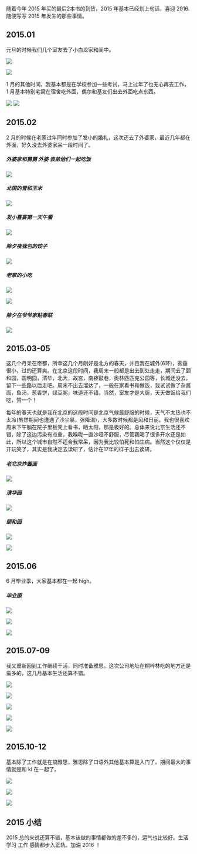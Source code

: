 随着今年 2015 年买的最后2本书的到货，2015 年基本已经划上句话，喜迎 2016.随便写写 2015 年发生的那些事情。

## 2015.01

元旦的时候我们几个室友去了小白龙家和阆中。

![](https://lh3.googleusercontent.com/NpoAu_Jk4MBYE07DhI8xqpHbiOWajj22-JWRJigAehC3Rb8jIhsW-vlPKDji0FUt1H6xGmGNCk5NG0kfi479hBF3q-1kumgi4fpvIjPruUxRYM_lZgUBo7sM6rgU2Y26KHM8XtEhRdxJtqhB8gIKeQPMCT8UETJlIh5qdRN1MhLXwJFEoiTJB9WfW3tlZnta_yaY5RqJEWukXs2AbOCmmUd7KKl_rX_QpCAcO2lH6YSyNwRN06dsVd2iBOLczn7pwPvbiqivEumZirbkI47tuxB7FNbA-ZKYR9IRzR2eXBm8Owt_RP5eesOiHhRAbtzk0ke1fq18hmUCkd3F4jakEdntGniYUUouVYu2QElLOS_EAqz0DajW3qvqFcN9PPHvqfqSzG-zYkn_TArXVpNe_oywBcHRq859HlAKt64SgOntzWiIQLsf-rUtvKZJ6_Yt4QHw6p9_PB7WUwBQIvac_K7YrWGutV9aAhIHSHmtzEmYiZ2NgeGFrmf5klSm-_nH-yu7QVLPAzFZHW53BjHljwVMsYw1kuKCWR-YwqGVNZPNc0Ad8gvWcECq0ob0uYcYwp4=s706-no)

![](https://lh3.googleusercontent.com/6dVwkRZxmFzm4_LEcYi8kcdqCCpRTkk2uNtUgCZHVBP-BBHXEI1hG4FXnT5G5ewxMhnXKUHIQIs_jRXXzDf2XUABQJi5DCaK0q5UWKpm8IzbvG-HB1wByHq5ib_wuyw6sjqzfiuIjmdM7oD-pbzaNtuPSYIjxCLeZM2FWK5Yac1r1cDdSp4mfM_hapW5a8MER9poF4OrDk07lZyHXaf1E0z8cmitsE3JK-zeN5G49BcwNgnUjF_NAQqis4OVBuKBTze9meblet3XkLTG4g-fkGuaYgJw1W_B9XaW7-c-k-rtwN3Yt8N2QWh8ldltWU-NWDWyjEcMRdHCFAlmnquE5aFJv_Bftlz6uJtW6RJlGFeN80qr_PAkY2JHN6FZSOV4iO4ow-HMf-e_JVd9ZQnP-Geyln-dD-t3hnb0o8GFNAGfvwRgqycM1Dbe5J_Iy4E6hABNtwl68due_d1Apf-7Etf5PplrepT3O9yQfF8UYmzWFoyLeHa_iu8ozGMtXXVeTDTbK1IOTy0mzbMkVcGg4phIqCTR19tEmj9pPH-5SNs0wNGJr-DVfFMAPaAbsSAMBfI=w942-h706-no)

1 月的其他时间，我基本都是在学校参加一些考试，马上过年了也无心再去工作，1 月基本特别宅窝在宿舍吃外面，偶尔和基友们出去外面吃点东西。

![](https://lh3.googleusercontent.com/wBNVccqckWLq_G03imHezHLYhDdJpzLqQbwpiKHh4AkdBUJA2iaJ94e3gvRsCGTvojc9dPQc3DYxrHWMtDmfnYH9q3UcUz3gi37r7Y0GkJURt1HgUMV77F51tEzw7IbdcS6NTwQ0lh80XZym5QihvShNizLUhBi8FDZeW5npPmEqW-C-A9ZvjqoOGqnTCUk3xoJ1gwcSKTDrTm7sq2B_KvxDuKsdTpSKFt9th1Ke65FXj-WtqSkTtfpWhUQn1u7I0MENRXiCgP-5u_tUqofQoalDeo4C2ioX8JkT5R6Cx6lGGipWTldnBGUk643V9b_hrpaiJ3JEIXEcyEqAEM1VmQFK-8xiolLeFXCWct3yvNrUUos0NSiuB42kb29YqGDj2CTFhhXJ1JAJjkZJYSuCWLYKu4IRUmEfGUhWanJt5nwuyKBIueGsnZ9hsxGO6A95VLBfML5sj5IyASU_4B0djGQo0x6qCcAmlc6KF61i15vI9s31ZSEb-BQK7UwXVF31MY6Odmw6N63budsE7KzFIuPYJDy8VtVlhZYwc3LuFOTk2L87c4JWUuRbx_kjWptUhs4=w530-h706-no)
![](https://lh3.googleusercontent.com/UNiZZUsn7f7B-DZzTqvI8Wfbp9nBt1EnsOPNHci6uIhxsL49wyb8g8FrSqCxIfEFEAsVfq0Z8JgMO0lfI6xG9_oK4MYQh6TneqfI0lEXrJuyjbKKweUrYE_0MWjclWyn4bhHlgkzuAHe6S0DTb8EjPsV1fv7Xtxoy_BNJTzQZDMF1pCScrAj2e-66npAr08rXhPqs5WVHJ7D6soLfkPsOR6dg2ve_5rwRzfr-nXDh9eeb7Py641-bhMjJfubXplr4piT3xc52K2m2NZD7S4YiS1zE6h1F8-9qdyfj4iIFRcYZ83ai5LAYf4A_rsSbIs8-6e7JVl9IoeJt9zTkojxlCGvd-VBRyriXoAfj3XOxaqVeW9hqShf0O3RQcI0GD0hUoX2E-9mPDNyvpTHeRYbgIGoSJfJSvtxDlxtMzMzqXnqzl77x9z_qhcIcC0BgSNI8ZCBTQV4nTDZC6Ppp_0_FRKLqFRLD6izcs5cZ8WRc0O06JQUYn8CiTK3F--SRiqGPq0Y9Hy6bMy66CbvJoKi8umIrR1mwnyRfWyhsdZKtnzeDaaXtQ0yTN3wT53WSAvozrA=w530-h706-no)

## 2015.02

2 月的时候在老家过年同时参加了发小的婚礼，这次还去了外婆家，最近几年都在外面，好久没去外婆家呆一段时间了。

##### 外婆家和舅舅 外婆 表弟他们一起吃饭
![](https://lh3.googleusercontent.com/Vsgfiv2HRPKGUEBJKZXwPb0gzItHXNw3HFvA8lCfyQkYPJ6QI1qFf2l7eNg00jmzB6Uc1914lkjC5nl8_mpXjUdxg-2_o_7o1pOv9kaS8euVnSkAugqeD_D-Q5wZxA9ymlv7MjFwYBiiQpHgDcySHTsaJYu2goDzJaJ_vwBL6qfGqkmnOJK7AQfmek2Y3teJI892qXVlh7bQ_QpLWTysMfd11IVP5B4jOUEC5RNQVgnOx6jdG71hkDSOvVCsQ5D4AgVfYryl6AcKOqC-ltNDpbS64ZaTae6yuGb1uRffrG3pvOytVG3uft4O99cQkY1unV1qVHiHiVzNis3DuHwmi2ypFX3JHY_5Db7jF5CPFPgUPfxuEcM7qDSqFPSPiYarV9RgUZhehCMq_Xo_zbJ0znY6ohLDrfqpMfU-kB_AWa90wwbAdNxtO5ocdfpSU_iXdBLPg54RPycTlw_17QFIVBlCh_eKFussCJ5arlJWHsPOUkXoVHmo9cP3sAbekzux6W1GJCF3LK3tUE3ch_iw3BSl2ZQO6IYqY6hT1oWu1G23uBuzYfQ-1WaUraaIi2__dGk=w504-h672-no)

##### 北国的雪和玉米
![](https://lh3.googleusercontent.com/6Nl-iWBI9daoNTzXL0NDYikFxNvHP5XdSACW5NuzvMfbR7Sngfjzj87Qzd4od1mE8sjC3Ee8LdA2lVpMOdgHNYNFc0-iKdtcoFQytFpz-JLBddsZ-PRNbxhBZc9pKHpJaXh9D-xNDuVlihTvddX6PZ15coiNVMilPVz3bqsk88Sb2k34ms840dZwYh5eEDY3-K7ghuIsXaEYjS1WtMqT7XX92M1ZVpvOMrjO8PGq8R1cx_7Eqbbzdg0F-xwAeRcsws9ghOg9IeLvJu9IiVwP7iqcMldSJij1BoRg7MSQhPHfnYfMs2HM-5Gi-Hr5zIqJsf8e8XBp3lqf0NOT8Ti2qVoTL32BTtSfbvlYpnJJSKPlUTRQpTwtbf2dV07T7ZcsACoWihi9L9F4TJv3kFsvReJJ1GCUk2CgJHHKbrll-WEo0XQ011hHpSWjhA_lJ3iqhp9zj3c7HL_upg1YohLzwOo4FgJ0bKEdNrdzVeIYLDb2_lM83BarFl_wnKQBnEs6_SckuNXZqI9NI4aIFhhdFZMAQ6NhVKoRajAoCtrdCr8lBLcHJZ7XCO2G1u_bbC1cPJ8=w897-h673-no)

##### 发小喜宴第一天午餐
![](https://lh3.googleusercontent.com/bToDB9iTfVWhujJoNxZAK4m0mk7vkOPLXu_7Y1lhw0baiot0WryjOpD1BRkw_5mZLQjDtJeNBhr1J1E6c0nd1JhzS-UDT7KbilQqiKOiq-3h1HWwzM1OiEyOQqxoJR-gpOKvTyigrJQK8tdiH5rdVlU4c6h1avc6H65M6IJYJHZaOoweQbBMieiMhwra3vKL69GtT2d36u6uhOnyf6YK8nvOlKCi75PoU522ToBoAy_Rl_lxRLEYMnheW5WEW2ZJBp9GJA4oBfGj5fg_DwUAHE8mj6qzpkUfy3WQOqo0Pu-xYlPdrPepp_LzmEsTteyTBHoAvPJJvlzjzIXFqjbzqCg-qRV7Kj7d485hEbw14FJ4J9YbKnm3MfXKzgoWVzYDPvkQzeDsD3PevYcpO7Gra9XqBzvZSr6Fr4Y8780gqKEKt7lhC3XfH_Wglf_vUFtdZF31uIPx4pAWAIeOuqBJnXDt1h5GCB9kBPxUfkO3GduC_6uW7SsV5ZH74mquSUZ1Luui8XibTmA4_cLMSbHMNok5njvL1hyaLjsxQWi8e4nZUKVXTxLhJHd6UgcPRXEmT6s=w897-h673-no)

##### 除夕夜我包的饺子
![](https://lh3.googleusercontent.com/WCcbqdkYmaGCUumrpKk8XjHOO5qE2-W4Y72aotBHzOkZHpYFgbR5paFtpX-cddi1RVQa4g6Vd7oXiKwSt4iDBRGZc3ZOdXNR6WbqftQTiidYWiD6IhUXQhqF42UVDjpjm2wGiAXf-e3ivYwtkgyjGxH73-SVlFwTBZjhCUaMzhPcMYjooUfo_sNmHZfwMC6ZRPoHiOue_DvFR3jTASv466OU7USqkrzoEUgN_3bU4_tm6S5L-iED1X8UlV4nNd7b6pC4-GcTvaGGlbk7eFqeIZ-mKm3iSO-7vtj-xTGgp_h4bzb_-H-Dg0F-TO9r7cSB7hy3Qh9Y0gJ1gcwbkovuQERBlx-bh8KqoO2KRZ6kl5pNqL9L9jLadmBexnRlQx9R9kp5eH32MQjUD0Nt7Y8js01YcXcRBRuGmHGOt23syM-SgjMMlv0saSpp0p_iu5na4mu7kX-YMbjW3zf2NYJRIHfAAspB0ula9Vp9V4rwDMlf_gFPQaUEe_QIQ6lu6-zk8vauIgC9peFnb2nGZW7aa3zKEagcMY6zgK9qOCM_7PaHmTf7eKddthUueBvUy8vth3k=w504-h672-no)

##### 老家的小吃
![](https://lh3.googleusercontent.com/c3b1UhdBbmuALutNBSs5uFNlbSgWPunDigQkFJltQyWbTMDRD1bg37lgzTaxiQ_VBzrWpBzxW_xIGEDBOKDeV8Elq-lsoXHBjxfUX5klJ4BP_qYKZqswU_dahp-z7PTsHh2k2f7emmKW36_LhoYnx65_oHOKgaw_a4upb6942gi75MjtEGKoNDaocOn7bP0ToTL_q98S4o6f9btw5syivtYGyFfAvRSyRKyYD6zdu7wV5Uf2tXcJ2rdEoDiIyhMZtWDxbHoXJLRjlrUrTotlFzQlANyUJ3E1IbUc6EMzWAsE2iBfXxz1iJNKLf1uUKAxREFQwh9iX8D0WKDhyUO8xSDdra5kpFeRG1bWvnRRVipTi1CUEXt6DwaAL79O4pFiD67owJmWqAeOw6YZWh0JgzcLkbw5-j16Xgi-xy503nVsJjlAdo8UFLJfgCv0xof7whULwbF-yyXnukdzl8EwDUDfwI0wlqRAE_7UzxNd0FbMIpR38XsIetu9IoNNLxfIQRCXkgawMrojNq1VekE2PZjqDOBepBt5Wy_tlbzqGXIuXG08IhO_HKIbmA7_obSeS-U=w504-h672-no)

![](https://lh3.googleusercontent.com/dU_cej4XGD633eC8cU0m0fODZhXA2YAT4-YnRpl1QOC1c2s2dJqge68acyqujSkHwBU53O2gOW68xGP-LE0J0mzETVIWiw60dTcbGCNwVDEQvyDOxVxkEqzubgq2gOkcPuD_cW-w86DSTt5nlj_1bWrvzyDf3bMx7z38RGUq6eaQg3nVUpEV4iFUKRh6DwHN75HTaw2g4dTa0lMS2aPHFF5aCOiqtUJ_8r93xdiyzXhZC4aRAjr7b-_bTLpwl7DC3dlyFPWmUEzeLYhw-H0L7U9qoJz8VQT6uosgIdRPFZ7t4zmCg3YFLkGP6hlefKnqXOrR9OqOXk6Tu2GUY5pwf3OZuP0KlL4eVVL90_STY6WcZ9acIeWUfP_SLZS98gh80bCrhNtEHVxECxtSeei7zSa3eJrVIpaJ42lJe0RebbD4j8HTXgMlk7YkxeF1Qver4olJ-qnipIkehux0oTEENisHnjgLdhOsXutv4Pfw6rOZQ3L2ZKoZBV8I6fagQapbH-ZzS3v9DPgiQnML7kpLFXV97PM1tMzEWzrkFC2nJwx6TEvuEF3mRCEry0gfD7AHiXI=w504-h672-no)

##### 除夕在爷爷家贴春联
![](https://lh3.googleusercontent.com/Onji8Vjvmx5J5KExjwSBHqqIpqATpupvniTyuYDqRMUaTexT9sAiOT67lBWTjwqp6mbpp4k7SwYS62XW2zWQu69AU7QJMET0ZsWilhyxnJDv0_byA8wRQZ5TsH-E9KsHmrDwHE_iuybCtr4DRIz6p-orZxM74vYwMGfPV-IewI5oHVSxnzfb-1n6R-4adHjZAb8tjG3bhmQ-8fWd-TPkdKZziNk9XrYaEaDHOUMzkUav7EcM7sLNGkkx1xac6HqdoIxrsGDdgrmv19PEwwBSogA2ThlD60JnTUn_NUKI3P4L8CbwWnaxiCJG0BPncraBnC6h9xwEEAgE-tBennmH6s08tKkimcWsc7V9tw0TjRBqCcLxtowtzwammCYbHuRBo2rMrLF6qF3KUi9M30bX8d-i3824nFgh0ATIGG_LVeRg3IrSquuQWSrX-vF1ipSGHf30uS9Ax43y15QUwTHR_Xu7deF9F0021KJh_mrUhA0ESmxquQZJAUUnWMMcaAEFJP8Jj5NEVPqqyNzIrVk62JH3VMcJ6i-HGoV3fokU2oPxRBPiaYrsEVRXJnj1HVcp1Sw=w897-h673-no)

## 2015.03-05

这几个月呆在帝都，所幸这几个月刚好是北方的春天，并且我在城外(6环)，雾霾很小，过的还算爽。在北京这段时间，我周末一般都是出去到处走走，期间去了颐和园，圆明园，清华，北大，故宫，南锣鼓巷，奥林匹匹克公园等，长城还没去，留下一些路以后走吧。周末不出去溜达了，一般在家看书和做饭，我试试做了杂酱面，鱼汤，葱香饼，绿豆粥，味道还不错。当然，室友才是大厨，天天做饭给我们吃，赞一个！

每年的春天也就是我在北京的这段时间是北京气候最舒服的时候，天气不太热也不太冷(虽然期间也遭遇了沙尘暴，强降温)，大多数时候都是风和日丽。我也很喜欢周末下午躺在院子里板凳上看书，晒太阳，那是极好的。总体来说北京生活还不错，除了这边污染有点重，我喉咙一直沙哑不舒服，尽管我喝了很多开水还是如此，所以这个城市自然不适合我常呆，因为我比较怕死和怕生病。当然这个仅仅是开玩笑了，其实是我决定去读研了，估计在17年的样子出去读研。

##### 老北京炸酱面

![](https://lh3.googleusercontent.com/s54HZTSEXiExKoj-44XSQOdAmf2IcbUkLFyZCa5vZVkcS3dNM98gnlZK6v9jd-D2aDhVSs84f9-rUPEV5wlqAzELUmWLYZgDpuQ0T_T6ep9n53_PY-2-t1yaGe133To8a9XtTwZQbTY-Fkx3oxm1MYdlVvmf0izPFdXhz0C8V5Dpunw0elrZjLr_ggVgKLs3Kl4jx2pxkzU19PIKCcSb7sD2uB87vMfDU47-JpoPZIrqQNpla1xlTrIm5QlDGze2Kq0BqqwFH4DC-6yNrkbcMvKdWXbwMRDGygZ1WqzMR1vibq2l9Azlfyb-BwlKcvq2Rki5RF_6XNwawpaJQUeAD8bGCeg6MCHF5RfL8aJV-DpQEX7waHAUUUI2dMNQUVlaeJkW7Yn33_On1kSnfkEBJJrSKzh8KpQIZEB80xuevtJsz5VLAXieR0q9wjzzzPqCTRfQoo8oLUetlsTwlTQlCK_HpNILCpcuyEJ7Ed44i5o3Gl1vRF3Ql8eU6W7uI_Cask31mamLttgGL8aJsDyU5K9AwCHYiDnLV-_DGwJVkPkprwjs9URNHNai60-LDNq0Xdc=w897-h673-no)

##### 清华园

![](https://lh3.googleusercontent.com/37-9fNqJ_hulUZcCgYwza8Lybtlimu5K8MzG3ngksHeg8HRftDW62yVQTXNbjmZNEALaVRqSkqvvjHdM4EC8lLvc8GBcQLHbGjTejW-E0UbkQPeG-e9U4cGuLYqD2rGS2WcZ128hoMxV36d0jiJgdh5aos8g99rKUsW4sgR_2Idtv67DGds-K4zDM03hC0llAH_7ypaE34_yMiMeJsw43qPm69nk4dC-CAiojE-3BzN9_1svh4mqHk-no-bYicjyfbf5Y-Y8pFod1Pna3euvItewMnvdaUZgJDYVDWwaBxx7Z0137MtrohsMt2lKLqMVvMPplaRuwVUoqB9UnBiazCxhXsVbs757_BtRfk0bypg9VS9N0gv69YvKYyG220YNeIZS9SdTY1TMfU46rxZXBN7Q24OoOqDk7DjnJfy87guYJq3XIaTehsYgBJS3Tr2fD0IF58x9WNU425q-dikdWgaUsPLSPaCyxi5gWdGuOZThJx3C4evH2BOclNTbh-qGiLr63Lq1SFs0MLa_1mOwedwPZj9nAoqWdz0Mg3R_4eSgqs1F_1lq_KxavWvDac4n1EE=w897-h673-no)

##### 颐和园

![](https://lh3.googleusercontent.com/0G4AEWyDdmhdNiMT1LuJ-zOGvEbWjy9p0Rm8eUUWr16ILvMHiAsBQgzEIcHNrbeoxQCbkasC5MxcSQJXQbl2F9SMx4zLPB5ZAYob-leCpv5iQnrrFNt9yXyFh0Kf9iGEP7IQ3IYkrod1qAh8RIswqPQNqoCIEMjFh3rC5e9Ok9DgSEObCtfy5ceGI179Hq3EeFcxNp03ntB7kcJAwS0H9DMipNk3Cce_EKFdUqSGT6tqjTB8kcQni3Qvd_6naV2PKLfzEmlG92odFGXFG_m0ODBxEgJX5zI7eilyguBIVaodimJIQmY5e4TvWqGwo77x5HCG9wK7Hj44lustPsNFswX3BYBcbszB41NfLFmQ2Mi2_igkCD-HqOwZvQ3U1WVTkB3L1vTwC-ey8zHojmK7F4vSc03MQAhTq5NRMSZndlWzCsoBJ0Dr-60KlPwQtgMl-zL0AbWmy1o066co7OIiQmzAm9WPWAbD_1Uif5O8-mF72jqkdxlQ2zSRajbsrPca2rrL18lbjAJc6M58xEtHv_S8puidr8I98b3RoI88r8_807c8yUChevDMpBJO-FjClGU=w897-h673-no)

![](https://lh3.googleusercontent.com/ibrZj-cn6BCTvMeRDJnpjMolYLokcP-pUPmXcHuXiS0OW3dUXk1nOu0OZVl1zgcWZSewrIL6uwlHzH5Mgj-anbN3CYVq_HmDilWnZlxFlxrHij4zUO4Afv-ovV4v2hBJHc_4IC_qMMcLzCTfObZqtBew4XDOqpN39gh1tgiglwFSNHc1Vy_w6w5XD8mqxol9ln5EzfEIBKFNDUIU62QCpK2TcSyn3wt6MKew18VXWhqL0CX3LC2LtYo3xnT0Y4GwPgAKy5IisJCiYzQW2vqIA9DPrrm1i4Bbe1-b_7ZYFBBbsLXDVHeIppKhU0IJuu7JjgQ_2rJnK3a8tarRUGtccEwq6PFTmiqRDAwedTGa0ZhQiuKB-SkQDVPoxpieriUOcD_Z5oeEkUkoiV6HToAMq3i2dSa2xdQm5BOc_ozLF0nFj5Pc5hN1BMAinjA-1qKHyhzXEsqIndT9UNyf8m2QqjTeQl61GgWxMx5CrNJfnTWX-n70vfCTVRbOQrYonlzV6aGedqJF_3kaMKyToI5EZPz8kVJMzeY4B67E8rvIaYmTcS7bQBK4Cb7l5O5j_Dj8B_U=w897-h673-no)

## 2015.06

6 月毕业季，大家基本都在一起 high。

##### 毕业照

![](https://lh3.googleusercontent.com/vwVFsgnquJHmVE_68XJ_8xCMd7OArxoJ0m6x5A255xOYufCYp66v40AILzVsJARLJcg0sbM3SMpxzbBOG2Q29zSbh4ySYX4_u-ZHUjQximVSeSrtOpOsL1Ykjb8W7iDy-3IwqJOGCsdd1JDpcmgUiMomQxe9IXqpCqfdCE20HIK3LTnGJraeUgTE6kqz0pFHltb5WgxOMC_riRcDfp7r8ugVDlH3xio8opvFDvp24jFySzuiwPxaJ46ulvYJDAluC18Gc38_GEtQUL1jxx9-PVKsrZgd_XBbA9Kpv9uJaIc_bVQ6uMQlc9YycYlAZBawJ7NGwvZ2ZbwbtVpc67ewFxNKZg13_pXDOsqeipOWDkhXwooBSeTEJgUN-FsNwscs90wpeZAOD2D1EBTQhS7p452QRo6pj3oQv-UWqCYRsAc4h7nQlRIf2ZzYbmr8sCF6r2o8sYeXHMX8EC6RSqWz8aoA3DgIbk1_Fbgoc72KR4Eeur5q0SQ3Gd4BXWQ0kU0cbjWL7H3s1Kc9eOtkLucS0aR0FLPuN3TDD7cPyR4M4NoXQEa2LhDhzhzOrsnGcNTms-o=w1008-h672-no)

![](https://lh3.googleusercontent.com/2Z3XYrEpZtFAp3b8JVDh1MNzF40a4GKP5ANcVq5dyXMqkIjdRTw0nR14OVriaXZ1GFgg-Q5PwK69hq7AbglZr5wZ-LBAjipJ97X1mqrcN0qMh-ivVUxajaXFbj5GmhEAYgmdRJ2gNyusI3FbmiKUwaWeRJvX-fmXZAmbrgKCY_R5UVJeTmldyyVuoGGrKcnK9IF1gtCwLZlvJrLGzSytQgfP6hwATxJso0cQCcG3wy66fqcYBUr7tXq1DX9GNP-u6X9WWgS6WYiwtnp1ZoFirFvLBMav16vaqn9QC__Xq2RxXIxGzo8eSKrCatCHvg6NjKlPuXTzdSxhDksmJz3uH8_0gMbsoRf4IqTQFaJfw_qRF9EyiQJWQBITJchfAdPS23mbzfc57_cRz3W4ckM4D2_6MOmAXjkNIYiX_WwcbEUwXjXpoGN2H1Bk9r_IEHUAfRptfe-58eeCqWkRgklS3-cbyvjrTkUDAs8KxIDCGzf3CNQTAPIeNEde6vWRUQkMI8ttBXX37UAfwR0oLHokNrXhHhazpk3wIdWHZ7e7RCiHqk17H6HIcICvkLw3QeYGrlw=w1008-h672-no)

![](https://lh3.googleusercontent.com/whFidrSsngg0zDjr_UXBWxh5AMu3o_XjOcYxp9t2fg6OYT2XuGFJZg8SZ4-YhDCK9cpqJSsfjKKbr_ssKH8dyPm8qD_nNSduFio0xR-f64zmxgOfssU1zUWuwRA-1v8j_fFaMDVn_8bUPJHaRe1wa1NW1BqKxgl3xCDc_hUIZxCopAdrKrpjESK2eRneVIoFLpm6s_BpJWZuqb03jNbSNF2oKXvPLaNLPFwNNEtSm4cpC8VazIwMg7-yNlozCAye-wagGlDvF2q0HVIzsWGIAtjv29fOceS5eR_qovnHhbEk2R8nvsZaGtiS-m8jmXmkwgeJ5cWUv57UakNZoWiC9i0ZaLPJ8WRumXg1fPmjk8O8CJobxQGeU_VzQ5btTkgY57hND86GawRr_IbJQRHbk8qcKhhAotss8zJYlRe7J9Rs8jXpP4a8IwJu7LpDuFCh4sWIsnXfx_mh6tLQ7fCIY6Ks9JDM0TcMk4SL_moxSWw6paNRyGIRAOgpDBcvnbbG1xQ23_XQAcDgAfoFScWTekxoyMSAZR6DRkfpK2tUFUwNfnRfPFGBarNlcBkAVMbfbWE=w1008-h672-no)

## 2015.07-09

我又重新回到工作继续干活，同时准备雅思。这次公司地址在桐梓林吃的地方还是蛮多的，这几月基本生活还算不错。

![](https://lh3.googleusercontent.com/jF95NzEYjUUPz0SxyVZOREIXQL2Z9Bo8dGRBtkfvSeeQxtjv0jjgT5KPtAymwTUAfA_3RGc4uFR9_m2Kwuot-84OGYBkdCG2DzbQeHsd8rNqickd1DoQW_KkmErADDGOHjQ7NJvP-6e_wwi5FdcWQyQgxNywtzV6FzEPBAPquGbV8pzHS4PuqSzdldWacySqNG5_rEZs0ijUOtXGhA93IVzdcWWINO1Yc-o9jecHogvsWAIRRsZGZSZoUYz_iohay9A0zqhaHbOupUywqQSU7W1q_0HhfVQCuDGXpnTqmgCmvKoDVaquRyzhDBUb9F6IT3Xr1wSgYZhESkz1Z1Dc-3zUj7PcVE4k9li-8oB5o53rv4zV8IIvpqv8O_ErV3c2TG_mnZRfeRBOj4KLFXhoezOdNzkgE3U7_UYJcxeq1ndq2tzGMgiW-uy7XxxKo3duhDPaub4L4x7l5f79d2_WxkU7_uzaVdCBf1Glb6SL3gjngjdlku0jTsjK0o-dmyTvDhj6IW3egqLpLILizQWimawJZyLwHFsnNqSFdpc4SHn3q3NAjuFYei4FMtqTQ6Dh3vDM=w547-h729-no)

![](https://lh3.googleusercontent.com/_izWjb38IvtlYCLmZnTTOLJyVmliRQNkxi0RpbxVBgW8W-3cqJ__b4AjQ1b5wPDyRZcFcCyctv8S1JnjhoW8ldqWdVToaMWVUabiyGOpTgxFZs3vwf5tkudpYZzcbi0aJCXf9i61wIRr-qJ7BzKlcV5B6MndGxBdGWbXX-tgsYHxvsYMtnW5-7XmbMKdkS67FxdAxf1JNM2SBmOlC8pP4LzRgvMQ0E7rH2VJD_JDqdF5vTTyKATvlBtsdSGXfEQV0_z8v42TzI4D4yPZszOD89_HkhDIvXfkf8c63NQe3-anFpAbUoCzWXPhtcILtViG5dWbBpIu5XTET3z-1DE4YQhkw9TK8uqHSu1e1M-NJZZb5CdMN1eUB4xhN-crGjkG6xo7jeyywmW7NSIK5nVfZw0c-miHUOscVGVfaecoQoh0AnBPsXr-DXupVhW7ptOwSX85LPPiAAICpbLmNzFxDcBpBIjpRg2hAjIC-23s392Pk441lXpFUeCNo1AwouwMNZQpXRCUwa2jcwlPhoJOhEUK-MSVnmcg4Wr-8T5E34jzpWbQReCTvw64iDj_Fltr20VM=w897-h673-no)

![](https://lh3.googleusercontent.com/sk_efuh_38EF2H5_4crjz_fixgK29bACt7hNTt_BsI1AG1L_03SmQdGB-cC-Rl9eKH8GlsaRORp5FESVcPUAZY3pJ-jYMt1MYEEJIzBoyLiI2_woMHlL2McU-772_wrhMlG9Q6ZAWo1RUZTX18KDJZAtXupi_OZRN2Fih2eWbdXjE3J6kurTKCixUiBX_CUevrml6jYof5nmTdP9k0BbsezViH4bHSGVtRKojwniHnExI-N2RLvKYJa5tLb7V4jEQc7C3SgUE_47S_T29zJ6DmccJXgA-wCOxE19xogx2Mb6j1hP5C3SAX36_YaDaxnK9PsBWVLF4m1IU0AcB2P8nVX2OI9DYARzpsgXrAKCl4OYoI2WMLnnhESCqks_AlgyOQ7aa7RrFMocGfNgNxVh3LOlwoONyv5NR499vuUWMK7GePbc06G1OvVzXb8UvWJtXnjRx4ihFiRQCd2NURW_2LX50420pVIW5dzhv5KKdUge0OqO9CDQwQ8u5wCu5xOgUhTJTDVTd-itEiAYzbyaqYiqTYqOF-yRqaCvp99iGNB-Eq-xdcq2kW34QMvWiZ_TFBaq=w897-h673-no)

![](https://lh3.googleusercontent.com/zN-oFYO1g-PaHO9H0-3SzRgYSVUSVxxk_x91virZVQvjNDEumbzcHQDpx0EcCcf3Wb0QdTbln3F5XvU1N2yL6HLO5if0SDBmJxE86SOVwBt-_kKpHyVXi39HTZX7o3e8HTpdTUWtLxHmFAJ0hy2hdDaPp2L0dG5olGlC2B-26MShh9oMDqWLka2_Cra6M_CUK6ZWXNuRsiY7Z1xhWEUGwr3qcv7LIqyw_76jfCMhkfmJBashi11k9nIbUrAHDTMKHx8q8VhIBRi7PcQFoHhpUlRKzHD3t2rlZHeHX9jQdEH-rZUloqVNlLaAewMJKxU38XpMheNY_NO_S8dQPvbeidbXR60G7GKho8uLZjqST_qmPCHkkGSOh-0tBg9PnTS4RMPKs7GbrXeL6swsEW95HrGVE-EGMI1g_TkaelUjRIke7NZUnXmhPGMkVgruTwLNEnQuOziN8JtoLx_tISCRO01viq9V7RPhPQsSanGoNOqPQBRxRMBuB2f6pDDQcf65gAxYhBcFGRT061j0G30fdn3C536AZ_gxBaw9pvQXifLRMdLOr6GyXzlyfXM0uuGhwaC5=w897-h673-no)

![](https://lh3.googleusercontent.com/TgDjhbvBlne_JzjqsxO3DPwbdX0zNIo-GUQvFPbSGvXxM9aKMKL-xd89YhqbNrAXF_5jfXxqsCJAffMPpahWxXVp_goWx2VDvoNji6r19GaWzTzrZG-4TN6Vu3ckZvxAgN9Hgr-yV9cSJvogZ3XXmEfG7JQJX7yP5QuBJLbzcemIiEV2-btCRvvTnyiPfXq85rWYOSKzwgZZsrXmPq9qlB7P12zrE3EXonzW1MKA9V5QlMoLo8_gdsLukInY1V3p_Lbmcosv5n9x81WHK6PvZIErXOgWBXKJ21BHUQ8nxNcqKIrsH2BjeYr3JiRH-GdlbBLzz0fppi3KJxV_99aB-2Dd9em979CWwK4ZIz62pAA_YKtq1kASqi75HdARaFXI2DzJxkxwoEkmem0ZB01xO-3RTrmF7icTei_Wgh8v9vg1tUgFpdAA12OVbP35FOw4S_-s0e2yHmM30skljvQvuRcKEDCR1CjgUyAmYZC-c5LbWt2STnXKO6KLSCU96VJ7FL8dezXb2cSKcvEORvCPIPjjkmo1N9cn4pPHZhuj3YGoygjO3A4eJ8GcYOd5z6_t4eAY=w897-h673-no)

## 2015.10-12

基本除了工作就是在搞雅思，雅思除了口语外其他基本算是入门了。期间最大的事情就是和 kl 在一起了。

![](https://lh3.googleusercontent.com/RyaiWeW0GK5UfemS2DSzp725LpxEezeSEVmkw8CE1sOZFBt-4HOQGT5oie8TAVofnrgNy8jWTbAgkw6fP5mZL3PQdFYYI8Rgkj_rbwVikWoellUDD8Byzxe8L2OCzlYWptUHxSyU30D-RIsEG6iiW8FeWVe78D14rvTUxA8FBTwGjH67eWtJog5eyRge4I0Jd--VLP1o3wBNWF-saMhsiGHDro7mJUSHPXpjAPTTgQ93Foeq0T5hxhZ4Y5tZgaUfhnKzGwqTPD7JbUmCfiHRkfpGMAyQivFlW1QeReSLEJYyi-GTNELmhuoVjg5p-_b1Hx4-GWjEVojbxSWs72_4SfhKjn-YwfCc3onXCXMfHJaJCSkuQHbh5p9xsTyxVBV5i2BzuYtqPlYUbceB5oBr9Cz9FK_SpbMu09RF0lqGSk8m0jZj3ZlBHMRb-oD5eDkRf4NxhzVjD7CHOVKZQl57cDGy9C1wYelz7uJHoD2SGHf7vmufBvhrNKbT_KY7nb27BvI80MyJNjAXL_khEf8-GIstJ-BFbFDr04rc549o8OxyCXWjojvZaYC6g29n_WK8-OJN=w897-h673-no)

![](https://lh3.googleusercontent.com/mvCU46M5kQAMcfNZiWLYKV2K8ALAXGM5wuVtb4jBlYxkNcOEmkbCO3h4sIgYuYiyxbMgyMqgleEuC31_rhXq8OVSyRvsY-PDMXp1cv06ZyIWmIFCGa9yGzOCRYyT5Xq5QFptoIiKn4kTmzfLrsQCGPIp1y4OwtGFQ9HCy-MWQ7RRZt-8KBLGigR_rf0H4SVTZKXLwu02IYNDEkSxEL0MxydrGTAg-PEeaCb5qyLW9E2CKuxkNAJFIJeKk8hkcDMvR5dH7TYnw-1o-PuWlgIZvBldXLG6pccfVSbvw_ygfEhLRyxi8bV0i8WFIGKuEfh0RSluaGGWZP6MR9ltl-ban0vX7BKXl9gmbpYhbwl-ZWv28bls-Ve4ocbUvAHTurdt77GPpkSBirBk64rxWYKrDK00IYomtfigsOhyTvrEparQMZm2wQJ4ceDtAgESVW6aocK4-rdNajSigZe2qASKWkMJryIaMEYwdmIOylpL0xQitttT-iYDarplK33OlkcLD5PDGOZcRpy6REN_nyOvqX0x69bTzIdDNxld_xFu4pZOHqHdDZuiw3i9nljoNSF7Er5M=w896-h672-no)

![](https://lh3.googleusercontent.com/aiNTx4TSLRv19JtX9X1ht6GAtQVy7yXO37B7XqEUoJOs6nDEM6iewLppgDOksatCm-iyocJbiLwrPZSduzqEGlDooUI6_nrd6Acmj6ZAX6iaQPO60XvFWUdgsr9e4KK3_N-ypHTOvOtN3K1TqyczwNjkt_OMkvIuN0AaXHV1nfkNR3iyz-D4fky0XQZvtZNlRuXn21E-92h9bXhtmX9sFK9UNO17um64b8M_JFXpLB_aoZDPUyFFnu9W7yinRp3_my0DoPO-XuwT0TQCkN45yxKE4XDtzYtQ_hVEG5h9ZgVZscC11htT3QyW0BSnNIt5VmUiEAEF0F1GY8zEqlo6iSUH3JD4CnMQzUEA1MlkfY6QQAVlWhNqiVBKrxvaYqCZKkUlTrzyEaBEGQq9Nwb5RxMm4S66Xf7ujcWl4qd69Heqx8Z5tvhI_8MCb782BdOT6HZBMGxNWvb7TcgZuHNYL-SC8Xq9HJaUJyUIGhwW7nEEm5FHSApnv2AI6cc_Br3ax1jefSADcfiyXYpyvHiAk5BhVZZfkMkcvQk2AO9xk_h4WtQUGDhEY-m674tkUF9E6KgU=w897-h673-no)

## 2015 小结

2015 总的来说还算不错，基本该做的事情都做的差不多的，运气也比较好。生活 学习 工作 感情都步入正轨。加油 2016 ！